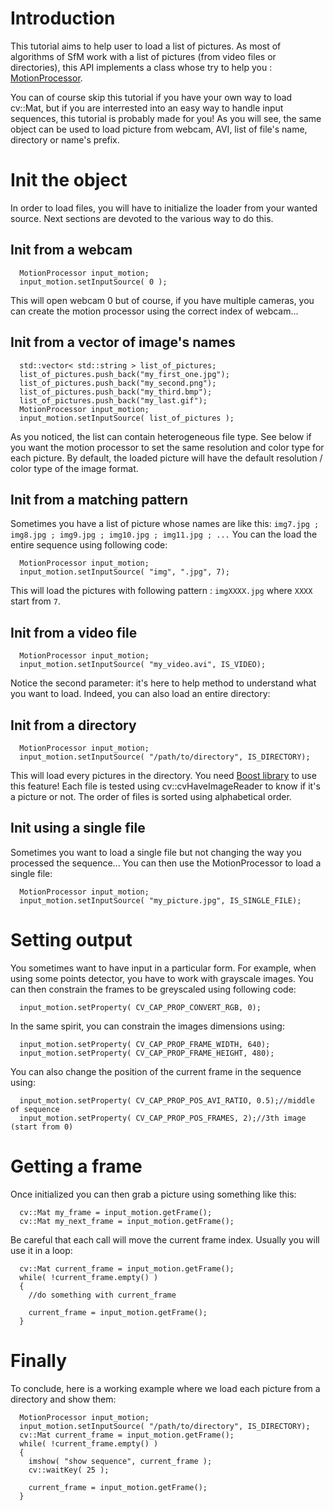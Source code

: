 # Introduction #

This tutorial aims to help user to load a list of pictures. As most of algorithms of SfM work with a list of pictures (from video files or directories), this API implements a class whose try to help you : [MotionProcessor](http://code.google.com/p/gsoc2011sfm/source/browse/trunk/src/MotionProcessor.cpp).

You can of course skip this tutorial if you have your own way to load cv::Mat, but if you are interrested into an easy way to handle input sequences, this tutorial is probably made for you! As you will see, the same object can be used to load picture from webcam, AVI, list of file's name, directory or name's prefix.

# Init the object #

In order to load files, you will have to initialize the loader from your wanted source. Next sections are devoted to the various way to do this.

## Init from a webcam ##
```
  MotionProcessor input_motion;
  input_motion.setInputSource( 0 );
```
This will open webcam 0 but of course, if you have multiple cameras, you can create the motion processor using the correct index of webcam...

## Init from a vector of image's names ##
```
  std::vector< std::string > list_of_pictures;
  list_of_pictures.push_back("my_first_one.jpg");
  list_of_pictures.push_back("my_second.png");
  list_of_pictures.push_back("my_third.bmp");
  list_of_pictures.push_back("my_last.gif");
  MotionProcessor input_motion;
  input_motion.setInputSource( list_of_pictures );
```
As you noticed, the list can contain heterogeneous file type. See below if you want the motion processor to set the same resolution and color type for each picture. By default, the loaded picture will have the default resolution / color type of the image format.

## Init from a matching pattern ##
Sometimes you have a list of picture whose names are like this:
`img7.jpg ; img8.jpg ; img9.jpg ; img10.jpg ; img11.jpg ; ...`
You can the load the entire sequence using following code:
```
  MotionProcessor input_motion;
  input_motion.setInputSource( "img", ".jpg", 7);
```
This will load the pictures with following pattern : `imgXXXX.jpg` where `XXXX` start from `7`.

## Init from a video file ##
```
  MotionProcessor input_motion;
  input_motion.setInputSource( "my_video.avi", IS_VIDEO);
```
Notice the second parameter: it's here to help method to understand what you want to load. Indeed, you can also load an entire directory:

## Init from a directory ##
```
  MotionProcessor input_motion;
  input_motion.setInputSource( "/path/to/directory", IS_DIRECTORY);
```
This will load every pictures in the directory. You need [Boost library](http://www.boost.org/) to use this feature! Each file is tested using cv::cvHaveImageReader to know if it's a picture or not. The order of files is sorted using alphabetical order.

## Init using a single file ##
Sometimes you want to load a single file but not changing the way you processed the sequence... You can then use the MotionProcessor to load a single file:
```
  MotionProcessor input_motion;
  input_motion.setInputSource( "my_picture.jpg", IS_SINGLE_FILE);
```

# Setting output #
You sometimes want to have input in a particular form. For example, when using some points detector, you have to work with grayscale images. You can then constrain the frames to be greyscaled using following code:
```
  input_motion.setProperty( CV_CAP_PROP_CONVERT_RGB, 0);
```
In the same spirit, you can constrain the images dimensions using:
```
  input_motion.setProperty( CV_CAP_PROP_FRAME_WIDTH, 640);
  input_motion.setProperty( CV_CAP_PROP_FRAME_HEIGHT, 480);
```
You can also change the position of the current frame in the sequence using:
```
  input_motion.setProperty( CV_CAP_PROP_POS_AVI_RATIO, 0.5);//middle of sequence
  input_motion.setProperty( CV_CAP_PROP_POS_FRAMES, 2);//3th image (start from 0)
```

# Getting a frame #
Once initialized you can then grab a picture using something like this:
```
  cv::Mat my_frame = input_motion.getFrame();
  cv::Mat my_next_frame = input_motion.getFrame();
```
Be careful that each call will move the current frame index.
Usually you will use it in a loop:
```
  cv::Mat current_frame = input_motion.getFrame();
  while( !current_frame.empty() )
  {
    //do something with current_frame

    current_frame = input_motion.getFrame();
  }
```

# Finally #
To conclude, here is a working example where we load each picture from a directory and show them:

```
  MotionProcessor input_motion;
  input_motion.setInputSource( "/path/to/directory", IS_DIRECTORY);
  cv::Mat current_frame = input_motion.getFrame();
  while( !current_frame.empty() )
  {
    imshow( "show sequence", current_frame );
    cv::waitKey( 25 );

    current_frame = input_motion.getFrame();
  }
```